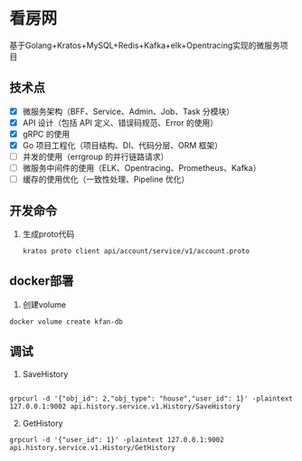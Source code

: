 # 看房网

基于Golang+Kratos+MySQL+Redis+Kafka+elk+Opentracing实现的微服务项目


## 技术点

- [x] 微服务架构（BFF、Service、Admin、Job、Task 分模块）
- [x] API 设计（包括 API 定义、错误码规范、Error 的使用）
- [x] gRPC 的使用
- [x] Go 项目工程化（项目结构、DI、代码分层、ORM 框架）
- [ ] 并发的使用（errgroup 的并行链路请求）
- [ ] 微服务中间件的使用（ELK、Opentracing、Prometheus、Kafka）
- [ ] 缓存的使用优化（一致性处理、Pipeline 优化）

## 开发命令

1. 生成proto代码

    ```shell
    kratos proto client api/account/service/v1/account.proto
    ```

## docker部署

1. 创建volume

```shell
docker volume create kfan-db
```

## 调试

1. SaveHistory
```shell

grpcurl -d '{"obj_id": 2,"obj_type": "house","user_id": 1}' -plaintext 127.0.0.1:9002 api.history.service.v1.History/SaveHistory
```

2. GetHistory

```shell
grpcurl -d '{"user_id": 1}' -plaintext 127.0.0.1:9002 api.history.service.v1.History/GetHistory
```